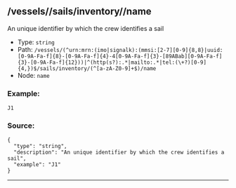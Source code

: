 ## /vessels/<RegExp>/sails/inventory/<RegExp>/name

An unique identifier by which the crew identifies a sail

* Type: `string`
* Path: `/vessels/(^urn:mrn:(imo|signalk):(mmsi:[2-7][0-9]{8,8}|uuid:[0-9A-Fa-f]{8}-[0-9A-Fa-f]{4}-4[0-9A-Fa-f]{3}-[89ABab][0-9A-Fa-f]{3}-[0-9A-Fa-f]{12}))|^(http(s?):.*|mailto:.*|tel:(\+?)[0-9]{4,})$/sails/inventory/(^[a-zA-Z0-9]+$)/name`
* Node: `name`

### Example:
```
J1
```

### Source:
```
{
  "type": "string",
  "description": "An unique identifier by which the crew identifies a sail",
  "example": "J1"
}
```

---
